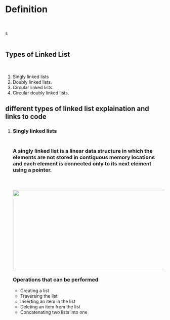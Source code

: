 # **Definition**
<br />


s
 </br>
 </br>

## **Types of Linked List**
<br/>

<ol>
 <li>Singly linked lists
 <li>Doubly linked lists.
 <li>Circular linked lists.
 <li>Circular doubly linked lists.
  </ol>
    
      
## different types of linked list explaination and links to code

<ol>
 <li> <p> <h3>Singly linked lists<h3><br>  
  A singly linked list is a linear data structure in which the elements are not stored in contiguous memory locations and each element is connected only to its next element using a pointer.</p><br>
  <p align="center">
  <img src="https://user-images.githubusercontent.com/93726747/232763680-9ccdb8f5-e2bc-43bd-b44a-5fdf327388fb.png" align="centre" width="600" height="250">
<p>
<h3>Operations that can be performed</h3>
    <ul>
      <li>Creating a list</li>
      <li>Traversing the list</li>
      <li>Inserting an item in the list</li>
      <li>Deleting an item from the list</li>
      <li>Concatenating two lists into one</li>
      </ul>
</p>
</p>
 </li>
</ol>
